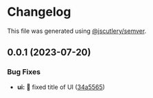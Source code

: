 # Changelog

This file was generated using [@jscutlery/semver](https://github.com/jscutlery/semver).

## 0.0.1 (2023-07-20)


### Bug Fixes

* **ui:** :art: fixed title of UI ([34a5565](https://github.com/ak274/semver/commit/34a5565c3ca891271b81b7d375a6236ae0d7578d))
